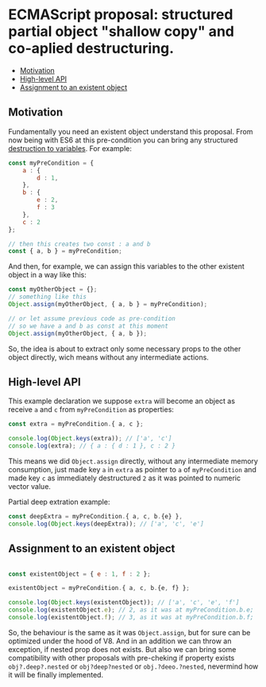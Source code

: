 # ECMAScript proposal:  structured partial object "shallow copy" and co-aplied destructuring.
- [Motivation](#motivation)
- [High-level API](#high-level-api)
- [Assignment to an existent object](#assignment-to-an-existent-object)

## Motivation

Fundamentally you need an existent object understand this proposal. From now being with ES6 at this pre-condition you can bring any structured [destruction to variables](https://developer.mozilla.org/en-US/docs/Web/JavaScript/Reference/Operators/Destructuring_assignment). For example:

```js
const myPreCondition = {
	a : {
		d : 1,
	},
	b : {
		e : 2,
		f : 3
	},
	c : 2
};

// then this creates two const : a and b
const { a, b } = myPreCondition;
```

And then, for example, we can assign this variables to the other existent object in a way like this:

```js
const myOtherObject = {};
// something like this
Object.assign(myOtherObject, { a, b } = myPreCondition);

// or let assume previous code as pre-condition
// so we have a and b as const at this moment
Object.assign(myOtherObject, { a, b });
```


So, the idea is about to extract only some necessary props to the other object directly, wich means without any intermediate actions.


## High-level API

This example declaration we suppose `extra` will become an object as receive `a` and `c` from `myPreCondition` as properties:

```js
const extra = myPreCondition.{ a, c };

console.log(Object.keys(extra)); // ['a', 'c']
console.log(extra); // { a : { d : 1 }, c : 2 }
```

This means we did `Object.assign` directly, without any intermediate memory consumption, just made key `a` in `extra` as pointer to `a` of `myPreCondition` and made key `c` as immediately destructured `2` as it was pointed to numeric vector value.

Partial deep extration example:

```js
const deepExtra = myPreCondition.{ a, c, b.{e} },
console.log(Object.keys(deepExtra)); // ['a', 'c', 'e']
```

## Assignment to an existent object

```js

const existentObject = { e : 1, f : 2 };

existentObject = myPreCondition.{ a, c, b.{e, f} };

console.log(Object.keys(existentObject)); // ['a', 'c', 'e', 'f']
console.log(existentObject.e); // 2, as it was at myPreCondition.b.e;
console.log(existentObject.f); // 3, as it was at myPreCondition.b.f;
```

So, the behaviour is the same as it was `Object.assign`, but for sure can be optimized under the hood of V8.
And in an addition we can throw an exception, if nested prop does not exists. But also we can bring some compatibility with other proposals with pre-cheking if property exists `obj?.deep?.nested` or `obj?deep?nested` or `obj.?deeo.?nested`, nevermind how it will be finally implemented.
